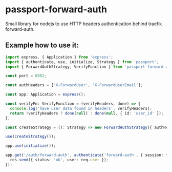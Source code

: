 # passport-forward-auth

Small library for nodejs to use HTTP headers authentication behind traefik forward-auth.

## Example how to use it:

```ts
import express, { Application } from 'express';
import { authenticate, use, initialize, Strategy } from 'passport';
import { ForwardAuthStrategy, VerifyFunction } from 'passport-forward-auth';

const port = 8082;

const authHeaders = ['X-ForwardUser', 'X-ForwardUserEmail'];

const app: Application = express();

const verifyFn: VerifyFunction = (verifyHeaders, done) => {
  console.log('have user data found in headers', verifyHeaders);
  return !verifyHeaders ? done(null) : done(null, { id: 'user_id' });
};

const createStrategy = (): Strategy => new ForwardAuthStrategy({ authHeaders }, verifyFn);

use(createStrategy());

app.use(initialize());

app.get('/auth/forward-auth', authenticate('forward-auth', { session: false }), (req, res) => {
  res.send({ status: 'ok', user: req.user });
});
```
